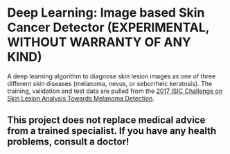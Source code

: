 # Deep Learning: Image based Skin Cancer Detector (EXPERIMENTAL, WITHOUT WARRANTY OF ANY KIND)
A deep learning algorithm to diagnose skin lesion images as one of three different skin diseases (melanoma, nevus, or seborrheic keratosis). The training, validation and test data are pulled from the [2017 ISIC Challenge on Skin Lesion Analysis Towards Melanoma Detection](https://challenge.kitware.com/#challenge/583f126bcad3a51cc66c8d9a). 

## This project does not replace medical advice from a trained specialist. If you have any health problems, consult a doctor!
